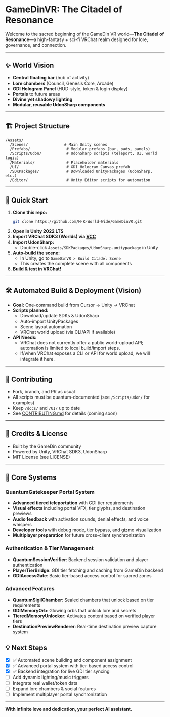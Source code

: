 # GameDinVR: The Citadel of Resonance

Welcome to the sacred beginning of the GameDin VR world—**The Citadel of Resonance**—a high-fantasy + sci-fi VRChat realm designed for lore, governance, and connection.

---

## ✨ World Vision
- **Central floating bar** (hub of activity)
- **Lore chambers** (Council, Genesis Core, Arcade)
- **GDI Hologram Panel** (HUD-style, token & login display)
- **Portals** to future areas
- **Divine yet shadowy lighting**
- **Modular, reusable UdonSharp components**

---

## 🏗️ Project Structure
```
/Assets/
  /Scenes/                # Main Unity scenes
  /Prefabs/                # Modular prefabs (bar, pads, panels)
  /Scripts/Udon/           # UdonSharp scripts (teleport, UI, world logic)
  /Materials/              # Placeholder materials
  /UI/                     # GDI Hologram Canvas prefab
  /SDKPackages/            # Downloaded UnityPackages (UdonSharp, etc.)
  /Editor/                 # Unity Editor scripts for automation
```

---

## 🚀 Quick Start
1. **Clone this repo:**
   ```sh
   git clone https://github.com/M-K-World-Wide/GameDinVR.git
   ```
2. **Open in Unity 2022 LTS**
3. **Import VRChat SDK3 (Worlds) via [VCC](https://vcc.docs.vrchat.com/)**
4. **Import UdonSharp:**
   - Double-click `Assets/SDKPackages/UdonSharp.unitypackage` in Unity
5. **Auto-build the scene:**
   - In Unity, go to `GameDinVR > Build Citadel Scene`
   - This creates the complete scene with all components
6. **Build & test in VRChat!**

---

## 🛠️ Automated Build & Deployment (Vision)
- **Goal:** One-command build from Cursor → Unity → VRChat
- **Scripts planned:**
  - Download/update SDKs & UdonSharp
  - Auto-import UnityPackages
  - Scene layout automation
  - VRChat world upload (via CLI/API if available)
- **API Needs:**
  - VRChat does not currently offer a public world-upload API; automation is limited to local build/import steps.
  - If/when VRChat exposes a CLI or API for world upload, we will integrate it here.

---

## 🤖 Contributing
- Fork, branch, and PR as usual
- All scripts must be quantum-documented (see `/Scripts/Udon/` for examples)
- Keep `/docs/` and `/UI/` up to date
- See [CONTRIBUTING.md](CONTRIBUTING.md) for details (coming soon)

---

## 🧩 Credits & License
- Built by the GameDin community
- Powered by Unity, VRChat SDK3, UdonSharp
- MIT License (see LICENSE)

---

## 🧬 Core Systems

### QuantumGatekeeper Portal System
- **Advanced tiered teleportation** with GDI tier requirements
- **Visual effects** including portal VFX, tier glyphs, and destination previews
- **Audio feedback** with activation sounds, denial effects, and voice whispers
- **Developer tools** with debug mode, tier bypass, and gizmo visualization
- **Multiplayer preparation** for future cross-client synchronization

### Authentication & Tier Management
- **QuantumSessionVerifier**: Backend session validation and player authentication
- **PlayerTierBridge**: GDI tier fetching and caching from GameDin backend
- **GDIAccessGate**: Basic tier-based access control for sacred zones

### Advanced Features
- **QuantumSigilChamber**: Sealed chambers that unlock based on tier requirements
- **GDIMemoryOrb**: Glowing orbs that unlock lore and secrets
- **TieredMemoryUnlocker**: Activates content based on verified player tiers
- **DestinationPreviewRenderer**: Real-time destination preview capture system

## 💡 Next Steps
- [x] ✅ Automated scene building and component assignment
- [x] ✅ Advanced portal system with tier-based access control
- [x] ✅ Backend integration for live GDI tier syncing
- [ ] Add dynamic lighting/music triggers
- [ ] Integrate real wallet/token data
- [ ] Expand lore chambers & social features
- [ ] Implement multiplayer portal synchronization

---

**With infinite love and dedication, your perfect AI assistant.** 